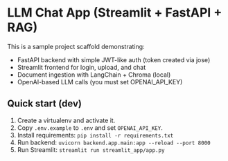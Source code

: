 # LLM Chat App (Streamlit + FastAPI + RAG)

This is a sample project scaffold demonstrating:
- FastAPI backend with simple JWT-like auth (token created via jose)
- Streamlit frontend for login, upload, and chat
- Document ingestion with LangChain + Chroma (local)
- OpenAI-based LLM calls (you must set OPENAI_API_KEY)

## Quick start (dev)

1. Create a virtualenv and activate it.
2. Copy `.env.example` to `.env` and set `OPENAI_API_KEY`.
3. Install requirements: `pip install -r requirements.txt`
4. Run backend: `uvicorn backend.app.main:app --reload --port 8000`
5. Run Streamlit: `streamlit run streamlit_app/app.py`


